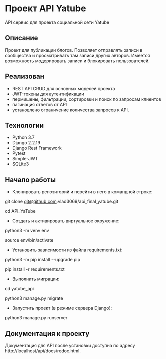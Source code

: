 # Проект API Yatube

API сервис для проекта социальной сети Yatube

## Описание

Проект для публикации блогов. Позволяет отправлять записи в сообщества и просматривать там записи других авторов. Имеется возможность модерировать записи и блокировать пользователей.

## Реализован

* REST API CRUD для основных моделей проекта
* JWT-токены для аутентификации  
* пермишены, фильтрации, сортировки и поиск по запросам клиентов
* пагинация ответов от API
* установлено ограничение количества запросов к API.

## Технологии

* Python 3.7
* Django 2.2.19
* Django Rest Framework
* Pytest
* Simple-JWT
* SQLite3

## Начало работы

* Клонировать репозиторий и перейти в него в командной строке:

git clone git@github.com:vlad3069/api_final_yatube.git

cd API_YaTube

* Cоздать и активировать виртуальное окружение:

python3 -m venv env

source env/bin/activate

* Установить зависимости из файла requirements.txt:

python3 -m pip install --upgrade pip

pip install -r requirements.txt

* Выполнить миграции:

cd yatube_api

python3 manage.py migrate

* Запустить проект (в режиме сервера Django):

python3 manage.py runserver

## Документация к проекту

Документация для API после установки доступна по адресу http://localhost/api/docs/redoc.html.
